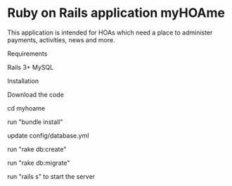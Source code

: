 # Ruby on Rails application myHOAme

This application is intended for HOAs which need a place
to administer payments, activities, news and more.

Requirements

Rails 3+
MySQL


Installation

Download the code

cd myhoame

run "bundle install"

update config/database.yml

run "rake db:create"

run "rake db:migrate"

run "rails s" to start the server

